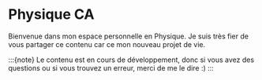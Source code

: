# Physique CA

Bienvenue dans mon espace personnelle en Physique. Je suis très fier de vous partager ce contenu car ce mon nouveau projet de vie.

:::{note}
Le contenu est en cours de développement, donc si vous avez des questions ou si vous trouvez un erreur, merci de me le dire :)
:::


